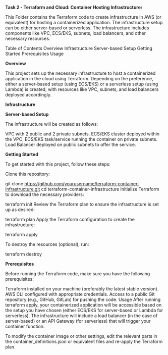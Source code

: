 **Task 2 - Terraform and Cloud: Container Hosting Infrastructure**\

This Folder contains the Terraform code to create infrastructure in AWS (or equivalent) for hosting a containerized application. The infrastructure setup can be either server-based or serverless. The infrastructure includes components like VPC, ECS/EKS, subnets, load balancers, and other necessary resources.

Table of Contents
Overview
Infrastructure
Server-based Setup
Getting Started
Prerequisites
Usage

**Overview**

This project sets up the necessary infrastructure to host a containerized application in the cloud using Terraform. Depending on the preference, either a server-based setup (using ECS/EKS) or a serverless setup (using Lambda) is created, with resources like VPC, subnets, and load balancers deployed accordingly.

**Infrastructure**

**Server-based Setup**

The infrastructure will be created as follows:

VPC with 2 public and 2 private subnets.
ECS/EKS cluster deployed within the VPC.
ECS/EKS task/service running the container on private subnets.
Load Balancer deployed on public subnets to offer the service.

**Getting Started**

To get started with this project, follow these steps:

Clone this repository:

git clone https://github.com/yourusername/terraform-container-infrastructure.git
cd terraform-container-infrastructure
Initialize Terraform to download the necessary providers:

terraform init
Review the Terraform plan to ensure the infrastructure is set up as desired:

terraform plan
Apply the Terraform configuration to create the infrastructure:

terraform apply

To destroy the resources (optional), run:

terraform destroy

**Prerequisites**

Before running the Terraform code, make sure you have the following prerequisites:

Terraform installed on your machine (preferably the latest stable version).
AWS CLI configured with appropriate credentials.
Access to a public Git repository (e.g., GitHub, GitLab) for pushing the code.
Usage
After running terraform apply, your containerized application will be accessible based on the setup you have chosen (either ECS/EKS for server-based or Lambda for serverless). The infrastructure will include a load balancer (in the case of server-based) or an API Gateway (for serverless) that will trigger your container function.

To modify the container image or other settings, edit the relevant parts in the container_definitions.json or equivalent files and re-apply the Terraform plan.
